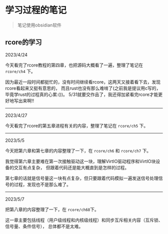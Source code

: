 # 学习过程的笔记

> 笔记使用obsidian软件

## rcore的学习

2023/4/24

今天看完了rcore教程的第四章，也把源码大概看了一遍，整理了笔记在 `rcore/ch4` 下。

因为最近一段时间都挺忙的，没有时间继续看rcore，这两天又接着看下去，发现rcore看起来又挺有意思的，
而且rust也没有那么难啃了(之前我是提议用c写的，毕竟学rust的过程真的心累:())。
5/31就要交作品了，我还得加紧看完rcore才能更好地写出来啊!!

---

2023/4/27

今天看完了rcore的第五章进程有关的内容，整理了笔记在 `rcore/ch5` 下。

---

2023/5/5

今天把第六章和第七章的内容整理了一下，在 `rcore/ch6` 和 `rcore/ch7` 下。

我觉得第六章主要难在第一次接触驱动这一块，理解VirtIO驱动程序和VirtIO块设备的交互有点复杂，
但跟着代码还是能大概直到是怎样的过程。

第七章的话就是信号量这一块有点复杂，但只要跟着代码模拟一遍发送信号处理信号的过程，发现也不是那么难了。

---

2023/5/7

把第八章的内容整理了一下，在 `rcore/ch68`下。

这一章主要包括线程（用户级线程和内核级线程）和同步互斥相关内容（互斥锁、信号量、条件信号），
总体都不是太难。